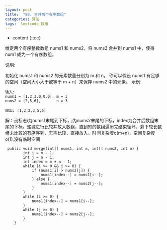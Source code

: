 ```yaml
---
layout: post
title:  "88. 合并两个有序数组"
categories: 算法
tags:  leetcode 数组
---
```


* content
{:toc}


给定两个有序整数数组 nums1 和 nums2，将 nums2 合并到 nums1 中，使得 num1 成为一个有序数组。

说明:

初始化 nums1 和 nums2 的元素数量分别为 m 和 n。
你可以假设 nums1 有足够的空间（空间大小大于或等于 m + n）来保存 nums2 中的元素。
示例:

```
输入:
nums1 = [1,2,3,0,0,0], m = 3
nums2 = [2,5,6],       n = 3

输出: [1,2,2,3,5,6]
```
解：设标志i为nums1末尾到下标，j为nums2末尾的下标，index为合并后数组末尾的下标。递减进行比较并放入数组，直到短的数组遍历完结束循环，剩下较长数组未比较的有序序列，无需比较，直接放入。时间复杂度o(m+n)，空间复杂度o(1),没有临时空间

```
 public void merge(int[] nums1, int m, int[] nums2, int n) {
        int i = m - 1;
        int j = n - 1;
        int index = m + n - 1;
        while (i >= 0 && j >= 0) {
            if (nums1[i] > nums2[j]) {
                nums1[index--] = nums1[i--];
            } else {
                nums1[index--] = nums2[j--];
            }
        }
        while (i >= 0) {
            nums1[index--] = nums1[i--];
        }
        while (j >= 0) {
            nums1[index--] = nums2[j--];
        }
    }
```